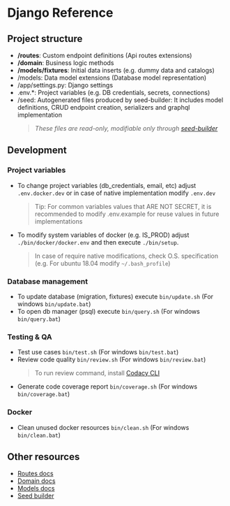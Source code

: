 # Django Reference

## Project structure

-   **/routes**: Custom endpoint definitions (Api routes extensions)
-   **/domain**: Business logic methods
-   **/models/fixtures**: Initial data inserts (e.g. dummy data and catalogs)
-   /models: Data model extensions (Database model representation)
-   /app/settings.py: Django settings
-	.env.*: Project variables (e.g. DB credentials, secrets, connections) 
-   /seed: Autogenerated files produced by seed-builder: It includes model definitions, CRUD endpoint creation, serializers and graphql implementation
    >   *These files are *read-only*, modifiable only through [seed-builder](./110_seed_builder.md)*
    
## Development

### Project variables

- To change project variables (db_credentials, email, etc) adjust `.env.docker.dev` or in case of native implementation modify `.env.dev`
    >   Tip: For common variables values that ARE NOT SECRET, it is recommended to modify .env.example for reuse values in future implementations

- To modify system variables of docker (e.g. IS_PROD) adjust `./bin/docker/docker.env` and then execute `./bin/setup`.
    >   In case of require native modifications, check O.S. specification (e.g. For ubuntu 18.04 modify `~/.bash_profile`)

### Database management

-   To update database (migration, fixtures) execute `bin/update.sh` (For windows `bin/update.bat`)
-   To open db manager (psql) execute `bin/query.sh` (For windows `bin/query.bat`)

### Testing & QA

-   Test use cases `bin/test.sh` (For windows `bin/test.bat`)
-   Review code quality `bin/review.sh` (For windows `bin/review.bat`)
    >   To run review command, install [Codacy CLI](https://github.com/codacy/codacy-analysis-cli)
-   Generate code coverage report `bin/coverage.sh` (For windows `bin/coverage.bat`)
    
### Docker

-   Clean unused docker resources `bin/clean.sh` (For windows `bin/clean.bat`)

## Other resources

-   [Routes docs](./020_routes.md)
-   [Domain docs](./030_domain.md)
-   [Models docs](./040_models.md)
-   [Seed builder](./110_seed_builder.md)